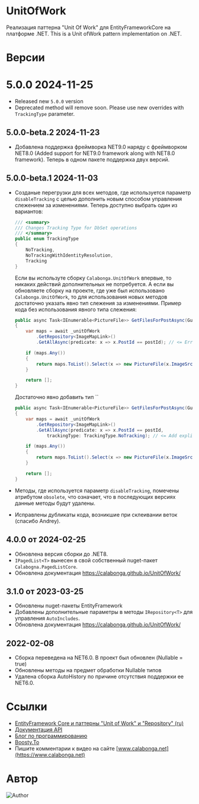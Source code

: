 # UnitOfWork

Реализация паттерна "Unit Of Work" для EntityFrameworkCore на платформе .NET. This is a Unit ofWork pattern implementation on .NET.

# Версии

# 5.0.0 2024-11-25

* Released new `5.0.0` version
* Deprecated method will remove soon. Please use new overrides with `TrackingType` parameter.

## 5.0.0-beta.2 2024-11-23

* Добавлена поддержка фреймворка NET9.0 наряду с фреймворком NET8.0 (Added support for NET9.0 framework along with NET8.0 framework). Теперь в одном пакете поддержка двух версий.


## 5.0.0-beta.1 2024-11-03

* Созданые перегрузки для всех методов, где используется параметр `disableTracking` с целью дополнить новым способом управления слежением за изменениями. Теперь доступно выбрать один из вариантов:
  ``` csharp
  /// <summary>
  /// Changes Tracking Type for DbSet operations
  /// </summary>
  public enum TrackingType
  {
      NoTracking,
      NoTrackingWithIdentityResolution,
      Tracking
  }
  ```
  Если вы используте сборку `Calabonga.UnitOfWork` впервые, то никаких действий дополнительных не потребуется. А если вы обновляете сборку на проекте, где уже был использовано `Calabonga.UnitOfWork`, то для использования новых методов достаточно указать явно тип слежения за изменениями. Пример кода без использования явного типа слежения:
    ``` csharp
    public async Task<IEnumerable<PictureFile>> GetFilesForPostAsync(Guid postId, CancellationToken cancellationToken)
    {
        var maps = await _unitOfWork
            .GetRepository<ImageMapLink>()
            .GetAllAsync(predicate: x => x.PostId == postId); // <= Error after update 5.0.x

        if (maps.Any())
        {
            return maps.ToList().Select(x => new PictureFile(x.ImageSrc, x.MappedSrc!));
        }

        return [];
    }
   ```
  Достаточно явно добавить тип  ``
    ``` csharp
    public async Task<IEnumerable<PictureFile>> GetFilesForPostAsync(Guid postId, CancellationToken cancellationToken)
    {
        var maps = await _unitOfWork
            .GetRepository<ImageMapLink>()
            .GetAllAsync(predicate: x => x.PostId == postId, 
                trackingType: TrackingType.NoTracking); // <= Add explicit value

        if (maps.Any())
        {
            return maps.ToList().Select(x => new PictureFile(x.ImageSrc, x.MappedSrc!));
        }

        return [];
    }
    ```

* Методы, где используется параметр `disableTracking`, помечены атрибутом `obsolete`, что означает, что в последующих версиях данные методы будут удалены.
* Исправлены дубликаты кода, возникшие при склеивании веток (спасибо Andrey).


## 4.0.0 от 2024-02-25

* Обновлена версия сборки до .NET8.
* `IPagedList<T>` вынесен в свой собственный nuget-пакет `Calabogna.PagedListCore`.
* Обновлена документация https://calabonga.github.io/UnitOfWork/

## 3.1.0 от 2023-03-25
* Обновлены nuget-пакеты EntityFramework
* Добавлены дополнительные параметры в методы `IRepository<T>` для управления `AutoIncludes`.
* Обновлена документация https://calabonga.github.io/UnitOfWork/

## 2022-02-08
* Сборка переведена на NET6.0. В проект был обновлен (Nullable = true)
* Обновлены методы на предмет обработки Nullable типов
* Удалена сборка AutoHistory по причине отсутствия поддержки ее NET6.0.

# Ссылки 

* [EntityFramework Core и паттерны "Unit of Work" и "Repository" (ru)](https://www.calabonga.net/blog/post/entityframework-unitofwork-and-repository) 
* [Документация API](https://calabonga.github.io/UnitOfWork/api/index.html)
* [Блог по программированию](https://www.calabonga.net)
* [Boosty.To](https://boosty.to/calabonga)
* Пишите комментарии к видео на сайте [www.calabonga.net](https://www.calabonga.net)

# Автор

![Author](https://www.calabonga.net/images/Calabonga.gif)